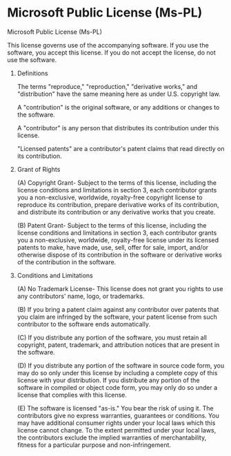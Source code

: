 # Microsoft Public License (Ms-PL)
Microsoft Public License (Ms-PL)

This license governs use of the accompanying software. If you use the software, you accept this license. If you do not accept the license, do not use the software.

1. Definitions

   The terms "reproduce," "reproduction," "derivative works," and "distribution" have the same meaning here as under U.S. copyright law.

   A "contribution" is the original software, or any additions or changes to the software.

   A "contributor" is any person that distributes its contribution under this license.

   "Licensed patents" are a contributor's patent claims that read directly on its contribution.

2. Grant of Rights

   (A) Copyright Grant- Subject to the terms of this license, including the license conditions and limitations in section 3, each contributor grants you a non-exclusive, worldwide, royalty-free copyright license to reproduce its contribution, prepare derivative works of its contribution, and distribute its contribution or any derivative works that you create.

   (B) Patent Grant- Subject to the terms of this license, including the license conditions and limitations in section 3, each contributor grants you a non-exclusive, worldwide, royalty-free license under its licensed patents to make, have made, use, sell, offer for sale, import, and/or otherwise dispose of its contribution in the software or derivative works of the contribution in the software.

3. Conditions and Limitations

   (A) No Trademark License- This license does not grant you rights to use any contributors' name, logo, or trademarks.

   (B) If you bring a patent claim against any contributor over patents that you claim are infringed by the software, your patent license from such contributor to the software ends automatically.

   (C) If you distribute any portion of the software, you must retain all copyright, patent, trademark, and attribution notices that are present in the software.

   (D) If you distribute any portion of the software in source code form, you may do so only under this license by including a complete copy of this license with your distribution. If you distribute any portion of the software in compiled or object code form, you may only do so under a license that complies with this license.

   (E) The software is licensed "as-is." You bear the risk of using it. The contributors give no express warranties, guarantees or conditions. You may have additional consumer rights under your local laws which this license cannot change. To the extent permitted under your local laws, the contributors exclude the implied warranties of merchantability, fitness for a particular purpose and non-infringement.
